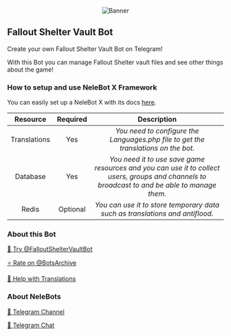 <p align="center"> 
    <img src="https://telegra.ph/file/de736bf1c647b7d1e87dc.jpg" alt="Banner" /> 
</p>

## Fallout Shelter Vault Bot

Create your own Fallout Shelter Vault Bot on Telegram!

With this Bot you can manage Fallout Shelter vault files and see other things about the game!

### How to setup and use NeleBot X Framework

You can easily set up a NeleBot X with its docs [here](https://neleb54gold.github.io/NeleBotX/).

| Resource     | Required | Description |
| :----------: | :------: | :----------:|
| Translations | Yes      | _You need to configure the Languages.php file to get the translations on the bot._ |
| Database     | Yes      | _You need it to use save game resources and you can use it to collect users, groups and channels to broadcast to and be able to manage them._ |
| Redis        | Optional | _You can use it to store temporary data such as translations and antiflood._ |

### About this Bot

[🤖 Try @FalloutShelterVaultBot](https://t.me/FalloutShelterVaultBot)

[⭐️ Rate on @BotsArchive](https://t.me/BotsArchive/1111)

[📲 Help with Translations](https://nelebots.oneskyapp.com/collaboration/translate/project/project/168568/)

### About NeleBots

[📢 Telegram Channel](https://t.me/NeleBots)

[👥 Telegram Chat](https://t.me/NeleBotsChat)
